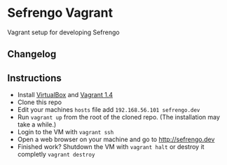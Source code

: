Sefrengo Vagrant
================

Vagrant setup for developing Sefrengo

## Changelog

## Instructions

- Install [VirtualBox](https://www.virtualbox.org/wiki/Downloads) and [Vagrant 1.4](http://www.vagrantup.com/downloads.html)
- Clone this repo
- Edit your machines `hosts` file add `192.168.56.101 sefrengo.dev`
- Run `vagrant up` from the root of the cloned repo. (The installation may take a while.)
- Login to the VM with `vagrant ssh`
- Open a web browser on your machine and go to <http://sefrengo.dev>
- Finished work? Shutdown the VM with `vagrant halt` or destroy it completly `vagrant destroy`
